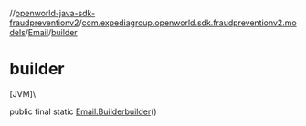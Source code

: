//[openworld-java-sdk-fraudpreventionv2](../../../index.md)/[com.expediagroup.openworld.sdk.fraudpreventionv2.models](../index.md)/[Email](index.md)/[builder](builder.md)

# builder

[JVM]\

public final static [Email.Builder](-builder/index.md)[builder](builder.md)()
